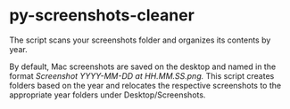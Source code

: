 # py-screenshots-cleaner
The script scans your screenshots folder and organizes its contents by year.

By default, Mac screenshots are saved on the desktop and named in the format *Screenshot YYYY-MM-DD at HH.MM.SS.png.* This script creates folders based on the year and relocates the respective screenshots to the appropriate year folders under Desktop/Screenshots.